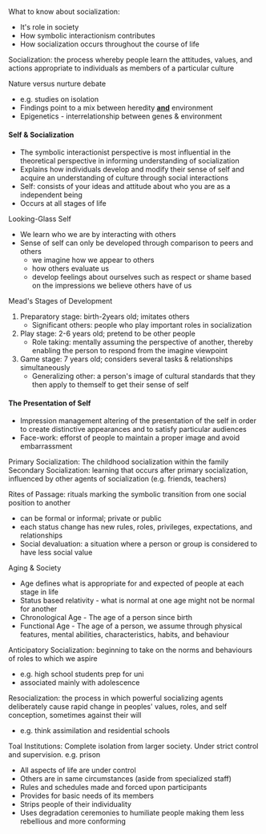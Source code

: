 What to know about socialization:
- It's role in society
- How symbolic interactionism contributes
- How socialization occurs throughout the course of life

Socialization: the process whereby people learn the attitudes, values, and actions appropriate to individuals as members of a particular culture

Nature versus nurture debate
- e.g. studies on isolation
- Findings point to a mix between heredity <u>**and**</u> environment
- Epigenetics - interrelationship between genes & environment

#### Self & Socialization
- The symbolic interactionist perspective is most influential in the theoretical perspective in informing understanding of socialization
- Explains how individuals develop and modify their sense of self and acquire an understanding of culture through social interactions
- Self: consists of your ideas and attitude about who you are as a independent being
- Occurs at all stages of life

Looking-Glass Self
- We learn who we are by interacting with others
- Sense of self can only be developed through comparison to peers and others
	- we imagine how we appear to others
	- how others evaluate us
	- develop feelings about ourselves such as respect or shame based on the impressions we believe others have of us

Mead's Stages of Development
1. Preparatory stage: birth-2years old; imitates others
	- Significant others: people who play important roles in socialization
2. Play stage: 2-6 years old; pretend to be other people
	- Role taking: mentally assuming the perspective of another, thereby enabling the person to respond from the imagine viewpoint
3. Game stage: 7 years old; considers several tasks & relationships simultaneously
	- Generalizing other: a person's image of cultural standards that they then apply to themself to get their sense of self

#### The Presentation of Self
- Impression management altering of the presentation of the self in order to  create distinctive appearances and to satisfy particular audiences 
- Face-work: efforst of people to maintain a proper image and avoid embarrassment

Primary Socialization: The childhood socialization within the family
Secondary Socialization: learning that occurs after primary socialization, influenced by other agents of socialization (e.g. friends, teachers)

Rites of Passage: rituals marking the symbolic transition from one social position to another
- can be formal or informal; private or public
- each status change has new rules, roles, privileges, expectations, and relationships
- Social devaluation: a situation where a person or group is considered to have less social value

Aging & Society
- Age defines what is appropriate for and expected of people at each stage in life
- Status based relativity - what is normal at one age might not be normal for another
- Chronological Age - The age of a person since birth
- Functional Age - The age of a person, we assume through physical features, mental abilities, characteristics, habits, and behaviour

Anticipatory Socialization: beginning to take on the norms and behaviours of roles to which we aspire
- e.g. high school students prep for uni
- associated mainly with adolescence

Resocialization: the process in which powerful socializing agents deliberately cause rapid change in peoples' values, roles, and self conception, sometimes against their will
- e.g. think assimilation and residential schools

Toal Institutions: Complete isolation from larger society. Under strict control and supervision.
e.g. prison
- All aspects of life are under control
- Others are in same circumstances (aside from specialized staff)
- Rules and schedules made and forced upon participants
- Provides for basic needs of its members
- Strips people of their individuality
- Uses degradation ceremonies to humiliate people making them less rebellious and more conforming
